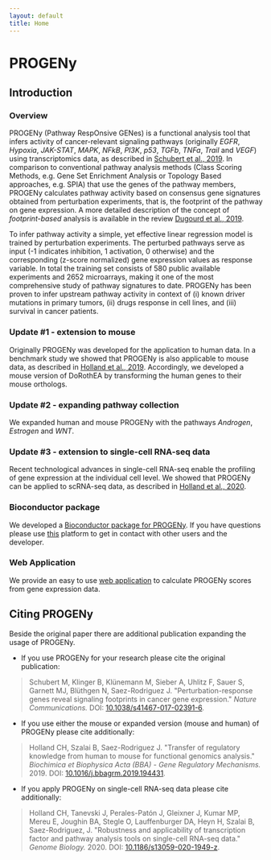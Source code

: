 ```yaml
---
layout: default
title: Home
---
```


# PROGENy
## Introduction
### Overview
PROGENy (Pathway RespOnsive GENes) is a functional analysis tool that infers activity of cancer-relevant signaling pathways (originally *EGFR*, *Hypoxia*, *JAK-STAT*, *MAPK*, *NFkB*, *PI3K*, *p53*, *TGFb*, *TNFa*, *Trail* and *VEGF*) using transcriptomics data, as described in [Schubert et al., 2019](https://doi.org/10.1038/s41467-017-02391-6). In comparison to conventional pathway analysis methods (Class Scoring Methods, e.g. Gene Set Enrichment Analysis or Topology Based approaches, e.g. SPIA) that use the genes of the pathway members, PROGENy calculates pathway activity based on consensus gene signatures obtained from perturbation experiments, that is, the footprint of the pathway on gene expression. A more detailed description of the concept of *footprint-based* analysis is available in the review [Dugourd et al., 2019](https://doi.org/10.1016/j.coisb.2019.04.002).

To infer pathway activity a simple, yet effective linear regression model is trained by perturbation experiments. The perturbed pathways serve as input (-1 indicates inhibition, 1 activation, 0 otherwise) and the corresponding (z-score normalized) gene expression values as response variable. In total the training set consists of 580 public available experiments and 2652 microarrays, making it one of the most comprehensive study of pathway signatures to date. PROGENy has been proven to infer upstream pathway activity in context of (i) known driver mutations in primary tumors, (ii) drugs response in cell lines, and (iii) survival in cancer patients.

### Update #1 - extension to mouse
Originally PROGENy was developed for the application to human data. In a benchmark study we showed that PROGENy is also applicable to mouse data, as described in [Holland et al., 2019](https://doi.org/10.1016/j.bbagrm.2019.194431). Accordingly, we developed a mouse version of DoRothEA by transforming the human genes to their mouse orthologs.

### Update #2 - expanding pathway collection
We expanded human and mouse PROGENy with the pathways *Androgen*, *Estrogen* and *WNT*.

### Update #3 - extension to single-cell RNA-seq data
Recent technological advances in single-cell RNA-seq enable the profiling of gene expression at the individual cell level. We showed that PROGENy can be applied to scRNA-seq data, as described in [Holland et al., 2020](https://doi.org/10.1186/s13059-020-1949-z).

### Bioconductor package
We developed a [Bioconductor package for PROGENy](http://bioconductor.org/packages/release/bioc/html/progeny.html). If you have questions please use [this](https://github.com/saezlab/progeny/issues) platform to get in contact with other users and the developer.

### Web Application
We provide an easy to use [web application](https://progeny.shinyapps.io/progenyapp/) to calculate PROGENy scores from gene expression data.

## Citing PROGENy
Beside the original paper there are additional publication expanding the usage of PROGENy.

* If you use PROGENy for your research please cite the original publication:
>  Schubert M, Klinger B, Klünemann M, Sieber A, Uhlitz F, Sauer S, Garnett MJ, Blüthgen N, Saez-Rodriguez J. "Perturbation-response genes reveal signaling footprints in cancer gene expression." _Nature Communications._ DOI: [10.1038/s41467-017-02391-6](https://doi.org/10.1038/s41467-017-02391-6).

* If you use either the mouse or expanded version (mouse and human) of PROGENy please cite additionally:
> Holland CH, Szalai B, Saez-Rodriguez J. "Transfer of regulatory knowledge from human to mouse for functional genomics analysis." _Biochimica et Biophysica Acta (BBA) - Gene Regulatory Mechanisms._ 2019. DOI: [10.1016/j.bbagrm.2019.194431](https://doi.org/10.1016/j.bbagrm.2019.194431).

* If you apply PROGENy on single-cell RNA-seq data please cite additionally:
> Holland CH, Tanevski J, Perales-Patón J, Gleixner J, Kumar MP, Mereu E, Joughin BA, Stegle O, Lauffenburger DA, Heyn H, Szalai B, Saez-Rodriguez, J. "Robustness and applicability of transcription factor and pathway analysis tools on single-cell RNA-seq data." _Genome Biology._ 2020. DOI: [10.1186/s13059-020-1949-z](https://doi.org/10.1186/s13059-020-1949-z).
